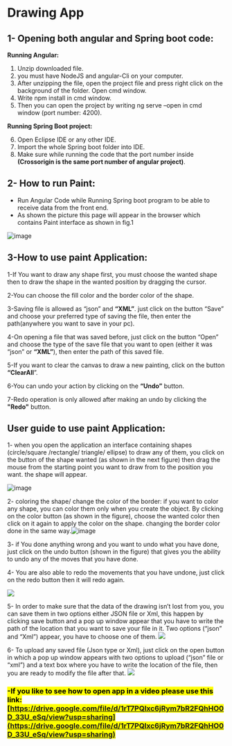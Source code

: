 # Drawing App
## 1- Opening both angular and Spring boot code:
<B>Running Angular:</b>

1.  Unzip downloaded file.
2.  you must have NodeJS and angular-Cli on your computer.
3.  After unzipping the file, open the project file and press right click on the background of the folder. Open cmd window.
4.  Write npm install in cmd window.
5.  Then you can open the project by writing ng serve –open in cmd window (port number:  4200).


<B>Running Spring Boot project:</b>

6.  Open Eclipse IDE or any other IDE.
7.  Import the whole Spring boot folder into IDE.
8.  Make sure while running the code that the port number inside <b>(Crossorigin is the same port number of angular project)</b>.
## 2- How to run Paint:
- Run Angular Code while Running Spring boot program to be able to receive data from the front end.
- As shown the picture this page will appear in the browser which contains Paint interface as shown in fig.1

![image](https://drive.google.com/uc?export=view&id=11hVAlwcey6y-TEwIbWvDAMN2TeVUBD0Y)

## 3-How to use paint Application:

1-If You want to draw any shape first, you must choose the wanted shape then to draw the shape in the wanted position by dragging the cursor.

2-You can choose the fill color and the border color of the shape.

3-Saving file is allowed as “json” and <b>“XML”</b>. just click on the button “Save” and choose your preferred type of saving the file, then enter the path(anywhere you want to save in your pc).

4-On opening a file that was saved before, just click on the button “Open” and choose the type of the save file that you want to open (either it was “json” or <b>“XML”</b>), then enter the path of this saved file.

5-If you want to clear the canvas to draw a new painting, click on the button <B>“ClearAll</b>”.

6-You can undo your action by clicking on the <B>“Undo”</b> button.

7-Redo operation is only allowed after making an undo by clicking the <b>"Redo"</b> button.

## User guide to use paint Application:


1- when you open the application an interface containing shapes (circle/square /rectangle/ triangle/ ellipse) to draw any of them, you click on the button of the shape wanted (as shown in the next figure) then drag the mouse from the starting point you want to draw from to the position you want. the shape will appear.


![image](https://lh3.googleusercontent.com/_4Iw0xq6njFgLqfq1AXcubDbtJSx1xCSdqFV-8T8CLMY4Ywl6-tUvMxwRQLmelD948Kpy6dIgsJLt-qD1GDjU3MxWYW0Y5FGwaTVtkP4NFMYmTv2GyYljVC2ys7i61V9g4II9-BG)

2- coloring the shape/ change the color of the border: if you want to color any shape, you can color them only when you create the object. By clicking on the color button (as shown in the figure), choose the wanted color then click on it again to apply the color on the shape. changing the border color done in the same way.![image](https://lh6.googleusercontent.com/yq7qdVuHpJgmZWyjD5Tv_lVGIIF30KR2Y56b-yLEmCPKRThQE93sptalCpgOAbW0ybXJ02IbiKGWRluj6uLIJ6L4HAlKOiXCyXH60RHD0lBPQXDBPk9a1GRB_z6wIx7NuHIl9QIE)



3- if You done anything wrong and you want to undo what you have done, just click on the undo button (shown in the figure) that gives you the ability to undo any of the moves that you have done.



4- You are also able to redo the movements that you have undone, just click on the redo button then it will redo again.


![](https://lh5.googleusercontent.com/UhTj5gtADqv_6wdYqopUSBBkZczHlslheNm1-0MCgZQqLXDF1K-zmAGVWBUW_HlcxvKFZoLPYDvU-dOEWlr-8E1zCRDqCyBSJpiFx7EW1KRSKKYld7Xw0KVvpySE_RJzhgWQWu8w)

5- In order to make sure that the data of the drawing isn’t lost from you, you can save them in two options either JSON file or Xml, this happen by clicking save button and a pop up window appear that you have to write the path of the location that you want to save your file in it. Two options (“json” and “Xml”) appear, you have to choose one of them. ![](https://lh3.googleusercontent.com/AHV5LIx-NxQBLFbGygXGsRHReNp_UvVOfkgPoeeka2KMJQCfRbQUmE4s_9sW9PsZvpm1AdGP7BOlL0mc8xXj0lIJO0C_9BnQ8aHF82jp5OMQiu_t3R1DpWeUynuyDrUjZ8sMHRwb)

6- To upload any saved file (Json type or Xml), just click on the open button in which a pop up window appears with two options to upload (“json” file or “xml”) and a text box where you have to write the location of the file, then you are ready to modify the file after that.
![](https://lh6.googleusercontent.com/zzthrmM0KZGvoNe_7px-nYLbhoXK12LK_cENI3VURhy_ZxcVJSTJuPdg8aeA2QVCOrZpYfd2STooBuHa42bbUlyob7z_-Up35cJXkGd0jBzXRrQjz5O1FpJKgbyM_y_JT-jBR6Bt)

###  <mark> -If you like to see how to open app in a video please use this link: [https://drive.google.com/file/d/1rT7PQlxc6jRym7bR2FQhHO0D_33U_eSq/view?usp=sharing](https://drive.google.com/file/d/1rT7PQlxc6jRym7bR2FQhHO0D_33U_eSq/view?usp=sharing)</mark>
